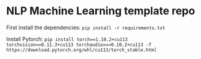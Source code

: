 # NLP Machine Learning template repo

First install the dependencies: 
`pip install -r requirements.txt`

Install Pytorch:
`pip install torch==1.10.2+cu113 torchvision==0.11.3+cu113 torchaudio===0.10.2+cu113 -f https://download.pytorch.org/whl/cu113/torch_stable.html`

